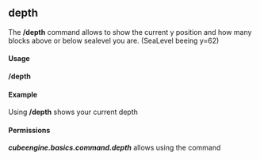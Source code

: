 ## depth ##
The **/depth** command allows to show the current y position and how many blocks above or below sealevel you are. (SeaLevel beeing y=62)

#### Usage ####
**/depth**

#### Example ####
Using **/depth** shows your current depth

#### Permissions ####
***cubeengine.basics.command.depth*** allows using the command
